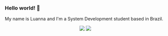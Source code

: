 ### Hello world! 👋
My name is Luanna and I'm a System Development student based in Brazil.  

<div align="center">
  <img src="https://github-readme-stats.vercel.app/api?username=Lua-da-tarde&show_icons=true&theme=github_dark&count_private=true">
  <img src="https://github-readme-stats.vercel.app/api/top-langs/?username=Lua-da-tarde&layout=compact&langs_count=16&theme=dark">
</div>

